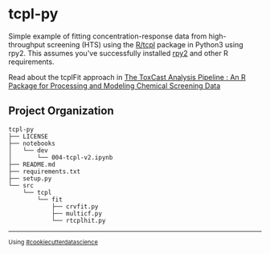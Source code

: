 tcpl-py
==============================

Simple example of fitting concentration-response data from high-throughput screening (HTS) using the [R/tcpl](https://cran.r-project.org/web/packages/tcpl/index.html) package in Python3 using rpy2. This assumes you've successfully installed [rpy2](https://pypi.org/project/rpy2/) and other R requirements.

Read about the tcplFit approach in [The ToxCast Analysis Pipeline : An R Package for Processing and Modeling Chemical Screening Data](https://academic.oup.com/bioinformatics/article/33/4/618/2617576)


Project Organization
------------

    tcpl-py
    ├── LICENSE
    ├── notebooks
    │   └── dev
    │       └── 004-tcpl-v2.ipynb
    ├── README.md
    ├── requirements.txt
    ├── setup.py
    └── src
        └── tcpl
            └── fit
                ├── crvfit.py
                ├── multicf.py
                └── rtcplhit.py

--------

<p><small>Using <a target="_blank" href="https://drivendata.github.io/cookiecutter-data-science/"> #cookiecutterdatascience</small></a></p>
